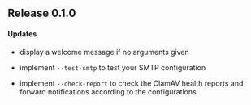## Release 0.1.0
#### Updates
- display a welcome message if no arguments given

- implement `--test-smtp` to test your SMTP configuration

- implement `--check-report` to check the ClamAV health reports and forward notifications according to the configurations
